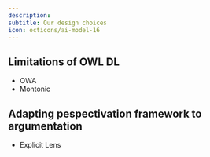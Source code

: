 ```yaml
---
description:
subtitle: Our design choices
icon: octicons/ai-model-16
---
```


## Limitations of OWL DL

- OWA
- Montonic


## Adapting pespectivation framework to argumentation

- Explicit Lens